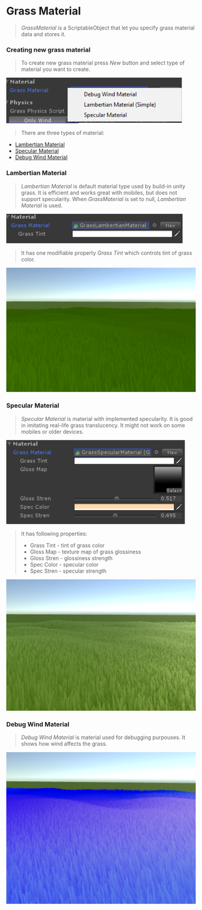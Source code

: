 # Grass Material

> *GrassMaterial* is a ScriptableObject that let you specify grass material data and stores it. <br>

### Creating new grass material
> To create new grass material press *New* button and select type of material you want to create.

![New Material](_media/newGrassMaterial.png)

> There are three types of material:
- [Lambertian Material](#Lambertian-Material)
- [Specular Material](#Specular-Material)
- [Debug Wind Material](#Debug-Wind-Material)


### Lambertian Material
> *Lambertian Material* is default material type used by build-in unity grass. It is efficient and works great with mobiles, but does not support specularity. When *GrassMaterial* is set to null, *Lambertian Material* is used.

![Lambertian Material Inspector](_media/lambertianMaterialInspector.png)

> It has one modifiable property *Grass Tint* which controls tint of grass color.

![Lambertian Material Showcase](_media/lambertianMaterialShowcase.png)


### Specular Material
> *Specular Material* is material with implemented specularity. It is good in imitating real-life grass translucency. 
It might not work on some mobiles or older devices.

![Specular Material Inspector](_media/specularMaterialInspector.png)

> It has following properties:
> - Grass Tint - tint of grass color
> - Gloss Map - texture map of grass glossiness
> - Gloss Stren - glossiness strength
> - Spec Color - specular color
> - Spec Stren - specular strength

![Specular Material Showcase](_media/specularMaterialShowcase.png)


### Debug Wind Material
> *Debug Wind Material* is material used for debugging purpouses. It shows how wind affects the grass.

![Debug Wind Material Showcase](_media/debugMaterialShowcase.png)
